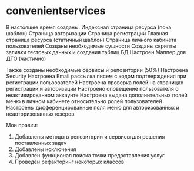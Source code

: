 # convenientservices

В настоящее время созданы:
Индексная страница ресурса (пока шаблон)
Страница авторизации
Страница регистрации
Главная страница ресурса (статичный шаблон)
Страница личного кабинета пользователей
Созданы необходимые сущности
Созданы скрипты заливки тестовых данных и создания таблиц БД
Настроен Маппер для ДТО (частично)

Также созданы необходимые сервисы и репозитории (50%)
Настроена Security
Настроена Email рассылка писем с кодом подтверждения при регистрации пользователей
Настроена проверка полей на страницах регистрации и авторизации
Настроено оповещение пользователя о неактивированном аккаунте
Настроена выдача дополнительных полей меню в личном кабинете относительно ролей пользователей
Настроены дифференцированные поля меню для авторизованных и неавторизованных юзеров.

Мои правки:
1) Добавлены методы в репозитории и сервисы для решения поставленных задач
2) Добавлены исключения
3) Добавлен функционал поиска точки предоставления услуг
4) Проведён рефакторинг некоторых классов



